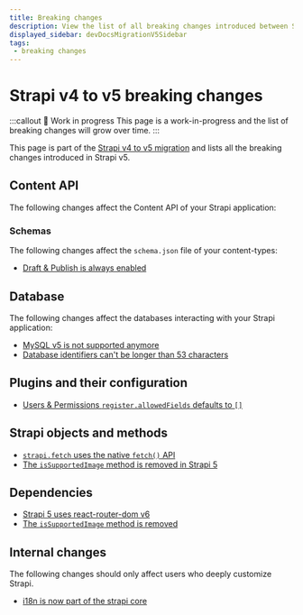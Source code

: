 ```yaml
---
title: Breaking changes
description: View the list of all breaking changes introduced between Strapi v4 and v5.
displayed_sidebar: devDocsMigrationV5Sidebar
tags:
 - breaking changes
---
```


# Strapi v4 to v5 breaking changes

:::callout 🚧  Work in progress
This page is a work-in-progress and the list of breaking changes will grow over time.
:::

This page is part of the [Strapi v4 to v5 migration](/dev-docs/migration/v4-to-v5/introduction) and lists all the breaking changes introduced in Strapi v5.

## Content API

The following changes affect the Content API of your Strapi application:

### Schemas

The following changes affect the `schema.json` file of your content-types:

* [Draft & Publish is always enabled](/dev-docs/migration/v4-to-v5/breaking-changes/draft-and-publish-always-enabled)

## Database

The following changes affect the databases interacting with your Strapi application:

- [MySQL v5 is not supported anymore](/dev-docs/migration/v4-to-v5/breaking-changes/mysql5-unsupported)
- [Database identifiers can't be longer than 53 characters](/dev-docs/migration/v4-to-v5/breaking-changes/database-identifiers-shortened)

## Plugins and their configuration

- [Users & Permissions `register.allowedFields` defaults to `[]`](/dev-docs/migration/v4-to-v5/breaking-changes/register-allowed-fields)

## Strapi objects and methods

- [`strapi.fetch` uses the native `fetch()` API](/dev-docs/migration/v4-to-v5/breaking-changes/fetch)
- [The `isSupportedImage` method is removed in Strapi 5](/dev-docs/migration/v4-to-v5/breaking-changes/is-supported-image-removed)

## Dependencies

- [Strapi 5 uses react-router-dom v6](/dev-docs/migration/v4-to-v5/breaking-changes/react-router-dom-6)
- [The `isSupportedImage` method is removed](/dev-docs/migration/v4-to-v5/breaking-changes/is-supported-image-removed)

## Internal changes

The following changes should only affect users who deeply customize Strapi.

* [i18n is now part of the strapi core](/dev-docs/migration/v4-to-v5/breaking-changes/i18n-content-manager-locale)
